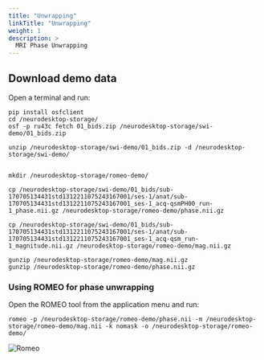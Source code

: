 ```yaml
---
title: "Unwrapping"
linkTitle: "Unwrapping"
weight: 1
description: >
  MRI Phase Unwrapping
---
```


## Download demo data
Open a terminal and run:
```
pip install osfclient
cd /neurodesktop-storage/
osf -p ru43c fetch 01_bids.zip /neurodesktop-storage/swi-demo/01_bids.zip

unzip /neurodesktop-storage/swi-demo/01_bids.zip -d /neurodesktop-storage/swi-demo/


mkdir /neurodesktop-storage/romeo-demo/

cp /neurodesktop-storage/swi-demo/01_bids/sub-170705134431std1312211075243167001/ses-1/anat/sub-170705134431std1312211075243167001_ses-1_acq-qsmPH00_run-1_phase.nii.gz /neurodesktop-storage/romeo-demo/phase.nii.gz

cp /neurodesktop-storage/swi-demo/01_bids/sub-170705134431std1312211075243167001/ses-1/anat/sub-170705134431std1312211075243167001_ses-1_acq-qsm_run-1_magnitude.nii.gz /neurodesktop-storage/romeo-demo/mag.nii.gz

gunzip /neurodesktop-storage/romeo-demo/mag.nii.gz
gunzip /neurodesktop-storage/romeo-demo/phase.nii.gz
```

### Using ROMEO for phase unwrapping
Open the ROMEO tool from the application menu and run:
```
romeo -p /neurodesktop-storage/romeo-demo/phase.nii -m /neurodesktop-storage/romeo-demo/mag.nii -k nomask -o /neurodesktop-storage/romeo-demo/
```
![Romeo](/MRIPhase_Tutorial/romeo.PNG 'Romeo')


